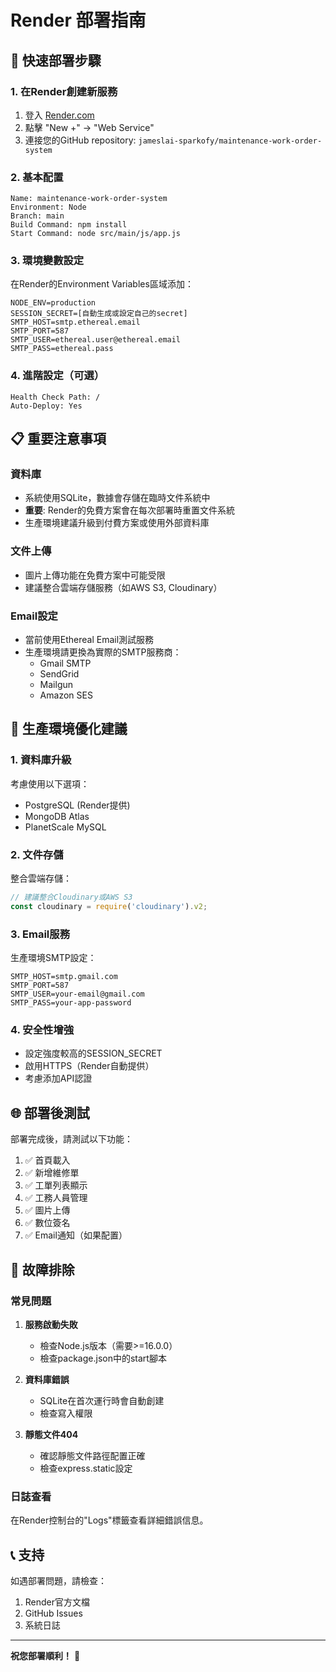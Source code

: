 # Render 部署指南

## 🚀 快速部署步驟

### 1. 在Render創建新服務
1. 登入 [Render.com](https://render.com)
2. 點擊 "New +" → "Web Service"
3. 連接您的GitHub repository: `jameslai-sparkofy/maintenance-work-order-system`

### 2. 基本配置
```
Name: maintenance-work-order-system
Environment: Node
Branch: main
Build Command: npm install
Start Command: node src/main/js/app.js
```

### 3. 環境變數設定
在Render的Environment Variables區域添加：

```
NODE_ENV=production
SESSION_SECRET=[自動生成或設定自己的secret]
SMTP_HOST=smtp.ethereal.email
SMTP_PORT=587
SMTP_USER=ethereal.user@ethereal.email
SMTP_PASS=ethereal.pass
```

### 4. 進階設定（可選）
```
Health Check Path: /
Auto-Deploy: Yes
```

## 📋 重要注意事項

### 資料庫
- 系統使用SQLite，數據會存儲在臨時文件系統中
- **重要**: Render的免費方案會在每次部署時重置文件系統
- 生產環境建議升級到付費方案或使用外部資料庫

### 文件上傳
- 圖片上傳功能在免費方案中可能受限
- 建議整合雲端存儲服務（如AWS S3, Cloudinary）

### Email設定
- 當前使用Ethereal Email測試服務
- 生產環境請更換為實際的SMTP服務商：
  - Gmail SMTP
  - SendGrid
  - Mailgun
  - Amazon SES

## 🔧 生產環境優化建議

### 1. 資料庫升級
考慮使用以下選項：
- PostgreSQL (Render提供)
- MongoDB Atlas
- PlanetScale MySQL

### 2. 文件存儲
整合雲端存儲：
```javascript
// 建議整合Cloudinary或AWS S3
const cloudinary = require('cloudinary').v2;
```

### 3. Email服務
生產環境SMTP設定：
```
SMTP_HOST=smtp.gmail.com
SMTP_PORT=587
SMTP_USER=your-email@gmail.com
SMTP_PASS=your-app-password
```

### 4. 安全性增強
- 設定強度較高的SESSION_SECRET
- 啟用HTTPS（Render自動提供）
- 考慮添加API認證

## 🌐 部署後測試

部署完成後，請測試以下功能：
1. ✅ 首頁載入
2. ✅ 新增維修單
3. ✅ 工單列表顯示
4. ✅ 工務人員管理
5. ✅ 圖片上傳
6. ✅ 數位簽名
7. ✅ Email通知（如果配置）

## 🚨 故障排除

### 常見問題
1. **服務啟動失敗**
   - 檢查Node.js版本（需要>=16.0.0）
   - 檢查package.json中的start腳本

2. **資料庫錯誤**
   - SQLite在首次運行時會自動創建
   - 檢查寫入權限

3. **靜態文件404**
   - 確認靜態文件路徑配置正確
   - 檢查express.static設定

### 日誌查看
在Render控制台的"Logs"標籤查看詳細錯誤信息。

## 📞 支持

如遇部署問題，請檢查：
1. Render官方文檔
2. GitHub Issues
3. 系統日誌

---

**祝您部署順利！** 🎉